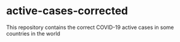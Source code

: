 # active-cases-corrected
This repository contains the correct COVID-19 active cases in some countries in the world
